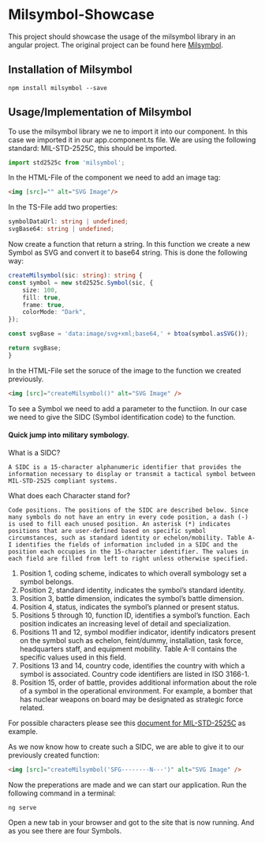 # Milsymbol-Showcase
 
This project should showcase the usage of the milsymbol library in an angular project.
The original project can be found here [Milsymbol](https://github.com/spatialillusions/milsymbol, "milsymbol").

## Installation of Milsymbol
```
npm install milsymbol --save
```

## Usage/Implementation of Milsymbol
To use the milsymbol library we ne to import it into our component. 
In this case we imported it in our app.component.ts file.
We are using the following standard: MIL-STD-2525C, this should be imported.
```typescript
import std2525c from 'milsymbol';
```

In the HTML-File of the component we need to add an image tag:
```html
<img [src]="" alt="SVG Image"/>
```

In the TS-File add two properties: 
```typescript
symbolDataUrl: string | undefined;
svgBase64: string | undefined;
```

Now create a function that return a string. In this function we create a new Symbol as SVG and convert it to base64 string. This is done the following way:
```typescript
createMilsymbol(sic: string): string {
const symbol = new std2525c.Symbol(sic, {
    size: 100,
    fill: true,
    frame: true,
    colorMode: "Dark",
});

const svgBase = 'data:image/svg+xml;base64,' + btoa(symbol.asSVG());

return svgBase;
}
```

In the HTML-File set the soruce of the image to the function we created previously.
```html
<img [src]="createMilsymbol()" alt="SVG Image" />
```

To see a Symbol we need to add a parameter to the functiion. In our case we need to give the SIDC (Symbol identification code) to the function. 

#### Quick jump into military symbology.
What is a SIDC? 

``
A SIDC is a 15-character alphanumeric identifier that provides the information necessary to display or transmit a tactical symbol between
MIL-STD-2525 compliant systems.
``

What does each Character stand for?

``
Code positions. The positions of the SIDC are described below. Since many
symbols do not have an entry in every code position, a dash (-) is used to fill each unused position. An asterisk (*) indicates positions that are user-defined based on specific symbol circumstances, such as standard identity or echelon/mobility. Table A-I identifies the fields of information included in a SIDC and the position each occupies in the 15-character identifier. The values in each field are filled from left to right unless otherwise specified.
``

1. Position 1, coding scheme, indicates to which overall symbology set a symbol belongs.
2. Position 2, standard identity, indicates the symbol’s standard identity.
3. Position 3, battle dimension, indicates the symbol’s battle dimension.
4. Position 4, status, indicates the symbol’s planned or present status.
5. Positions 5 through 10, function ID, identifies a symbol’s function. Each position indicates an increasing level of detail and specialization.
6. Positions 11 and 12, symbol modifier indicator, identify indicators present on the symbol such as echelon, feint/dummy, installation, task force, headquarters staff, and equipment mobility. Table A-II contains the specific values used in this field.
7. Positions 13 and 14, country code, identifies the country with which a symbol is associated. Country code identifiers are listed in ISO 3166-1.
8. Position 15, order of battle, provides additional information about the role of a symbol in the operational environment. For example, a bomber that has nuclear weapons on board may be designated as strategic force related.

For possible characters please see this [document for MIL-STD-2525C](https://worldwind.arc.nasa.gov/milstd2525c/Mil-STD-2525C.pdf, "MIL-STD2525C-Document") as example.

As we now know how to create such a SIDC, we are able to give it to our previously created function:
```html
<img [src]="createMilsymbol('SFG--------N---')" alt="SVG Image" />
```

Now the preperations are made and we can start our application. 
Run the following command in a terminal:
```
ng serve
```

Open a new tab in your browser and got to the site that is now running.
And as you see there are four Symbols.